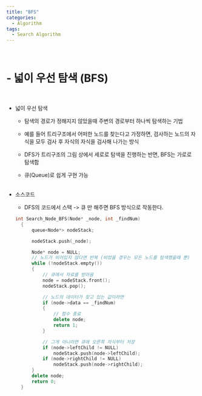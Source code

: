 ```yaml
---
title: "BFS"
categories:
  - Algorithm
tags:
  - Search Algorithm
---
```


<br>
<h1>
- 넓이 우선 탐색 (BFS)
</h1>
<br>

- 넓이 우선 탐색

  - 탐색의 경로가 정해지지 않았을때 주변의 경로부터 하나씩 탐색하는 기법
  
  - 예를 들어 트리구조에서 어떠한 노드를 찾는다고 가정하면, 검사하는 노드의 자식을 모두 검사 후 자식의 자식을 검사해 나가는 방식
  
  - DFS가 트리구조의 그림 상에서 세로로 탐색을 진행하는 반면, BFS는 가로로 탐색함
  
  - 큐(Queue)로 쉽게 구현 가능
<br><br>

- 소스코드
    - DFS의 코드에서 스택 -> 큐 만 해주면 BFS 방식으로 작동한다.
  
  ```cpp
  int Search_Node_BFS(Node* _node, int _findNum)
	{
		queue<Node*> nodeStack;

		nodeStack.push(_node);

		Node* node = NULL;
		// 노드가 비어있지 않다면 반복 (비었을 경우는 모든 노드를 탐색했을때 뿐)
		while (!nodeStack.empty())
		{
			// 큐에서 자료를 받아옴
			node = nodeStack.front();
			nodeStack.pop();

			// 노드의 데이터가 찾고 있는 값이라면
			if (node->data == _findNum)
			{
				// 함수 종료
				delete node;
				return 1;
			}

			// 그게 아니라면 큐에 오른쪽 자식부터 저장
			if (node->leftChild != NULL)
				nodeStack.push(node->leftChild);
			if (node->rightChild != NULL)
				nodeStack.push(node->rightChild);
		}
		delete node;
		return 0;
	}
  ```
  

